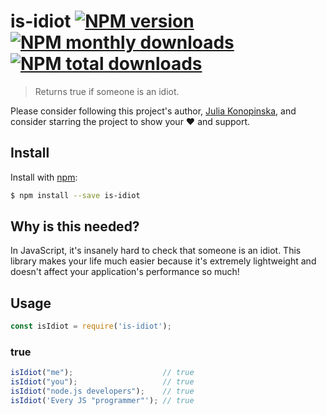 # is-idiot [![NPM version](https://img.shields.io/npm/v/is-idiot.svg?style=flat)](https://www.npmjs.com/package/is-idiot) [![NPM monthly downloads](https://img.shields.io/npm/dm/is-idiot.svg?style=flat)](https://npmjs.org/package/is-idiot) [![NPM total downloads](https://img.shields.io/npm/dt/is-idiot.svg?style=flat)](https://npmjs.org/package/is-idiot)

> Returns true if someone is an idiot.

Please consider following this project's author, [Julia Konopinska](https://github.com/gabixdev), and consider starring the project to show your :heart: and support.

## Install

Install with [npm](https://www.npmjs.com/):

```sh
$ npm install --save is-idiot
```

## Why is this needed?

In JavaScript, it's insanely hard to check that someone is an idiot. This library makes your life much easier because it's extremely lightweight and doesn't affect your application's performance so much!

## Usage

```js
const isIdiot = require('is-idiot');
```

### true

```js
isIdiot("me");                    // true
isIdiot("you");                   // true
isIdiot("node.js developers");    // true
isIdiot('Every JS "programmer"'); // true
```
